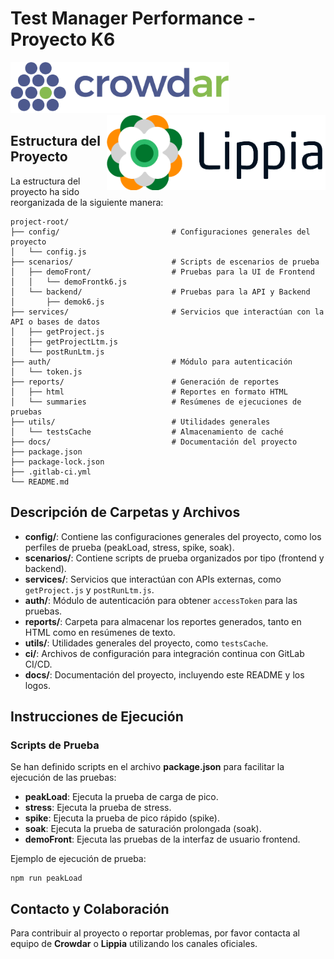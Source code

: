 # Test Manager Performance - Proyecto K6

<img src="docs/logo_crowdar.png" alt="Crowdar Logo" width="350" /> <img src="docs/logo_lippia.png" alt="Lippia Logo" width="350" style="float: right;" />

## Estructura del Proyecto

La estructura del proyecto ha sido reorganizada de la siguiente manera:

```
project-root/
├── config/                         # Configuraciones generales del proyecto
│   └── config.js
├── scenarios/                      # Scripts de escenarios de prueba
│   ├── demoFront/                  # Pruebas para la UI de Frontend
│   │   └── demoFrontk6.js
│   └── backend/                    # Pruebas para la API y Backend
│       ├── demok6.js
├── services/                       # Servicios que interactúan con la API o bases de datos
│   ├── getProject.js
│   ├── getProjectLtm.js
│   └── postRunLtm.js
├── auth/                           # Módulo para autenticación
│   └── token.js
├── reports/                        # Generación de reportes
│   ├── html                        # Reportes en formato HTML
│   └── summaries                   # Resúmenes de ejecuciones de pruebas
├── utils/                          # Utilidades generales
│   └── testsCache                  # Almacenamiento de caché
├── docs/                           # Documentación del proyecto
├── package.json
├── package-lock.json
├── .gitlab-ci.yml
└── README.md
```

## Descripción de Carpetas y Archivos

- **config/**: Contiene las configuraciones generales del proyecto, como los perfiles de prueba (peakLoad, stress, spike, soak).
- **scenarios/**: Contiene scripts de prueba organizados por tipo (frontend y backend).
- **services/**: Servicios que interactúan con APIs externas, como `getProject.js` y `postRunLtm.js`.
- **auth/**: Módulo de autenticación para obtener `accessToken` para las pruebas.
- **reports/**: Carpeta para almacenar los reportes generados, tanto en HTML como en resúmenes de texto.
- **utils/**: Utilidades generales del proyecto, como `testsCache`.
- **ci/**: Archivos de configuración para integración continua con GitLab CI/CD.
- **docs/**: Documentación del proyecto, incluyendo este README y los logos.

## Instrucciones de Ejecución

### Scripts de Prueba

Se han definido scripts en el archivo **package.json** para facilitar la ejecución de las pruebas:

- **peakLoad**: Ejecuta la prueba de carga de pico.
- **stress**: Ejecuta la prueba de stress.
- **spike**: Ejecuta la prueba de pico rápido (spike).
- **soak**: Ejecuta la prueba de saturación prolongada (soak).
- **demoFront**: Ejecuta las pruebas de la interfaz de usuario frontend.

Ejemplo de ejecución de prueba:

```
npm run peakLoad
```

## Contacto y Colaboración

Para contribuir al proyecto o reportar problemas, por favor contacta al equipo de **Crowdar** o **Lippia** utilizando los canales oficiales.



